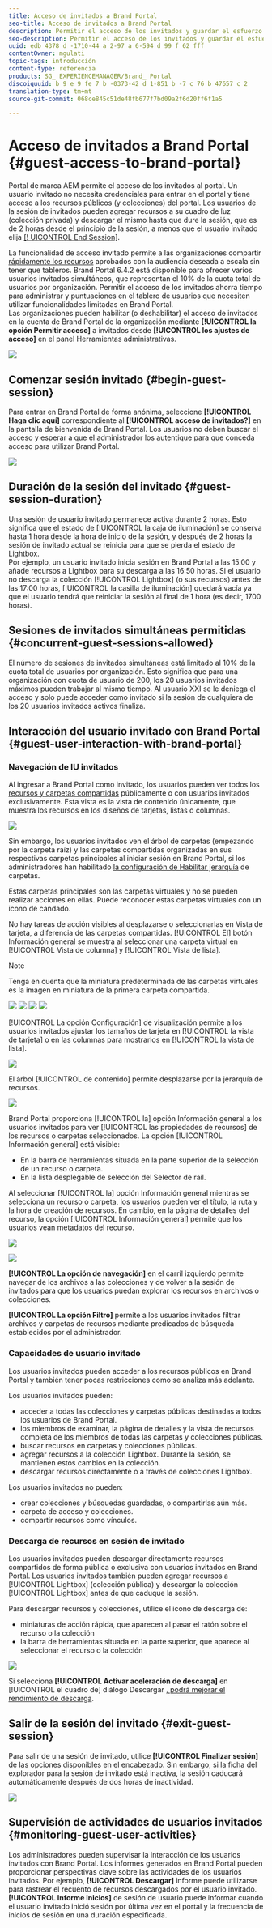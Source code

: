 ```yaml
---
title: Acceso de invitados a Brand Portal
seo-title: Acceso de invitados a Brand Portal
description: Permitir el acceso de los invitados y guardar el esfuerzo por parte de numerosos usuarios que no necesitan autenticarse.
seo-description: Permitir el acceso de los invitados y guardar el esfuerzo por parte de numerosos usuarios que no necesitan autenticarse.
uuid: edb 4378 d -1710-44 a 2-97 a 6-594 d 99 f 62 fff
contentOwner: mgulati
topic-tags: introducción
content-type: referencia
products: SG_ EXPERIENCEMANAGER/Brand_ Portal
discoiquuid: b 9 e 9 fe 7 b -0373-42 d 1-851 b -7 c 76 b 47657 c 2
translation-type: tm+mt
source-git-commit: 068ce845c51de48fb677f7bd09a2f6d20ff6f1a5

---
```



# Acceso de invitados a Brand Portal {#guest-access-to-brand-portal}

Portal de marca AEM permite el acceso de los invitados al portal. Un usuario invitado no necesita credenciales para entrar en el portal y tiene acceso a los recursos públicos (y colecciones) del portal. Los usuarios de la sesión de invitados pueden agregar recursos a su cuadro de luz (colección privada) y descargar el mismo hasta que dure la sesión, que es de 2 horas desde el principio de la sesión, a menos que el usuario invitado elija [[! UICONTROL End Session]](#exit-guest-session).

La funcionalidad de acceso invitado permite a las organizaciones compartir [rápidamente los recursos](../using/brand-portal-sharing-folders.md#how-to-share-folders) aprobados con la audiencia deseada a escala sin tener que tableros. Brand Portal 6.4.2 está disponible para ofrecer varios usuarios invitados simultáneos, que representan el 10% de la cuota total de usuarios por organización. Permitir el acceso de los invitados ahorra tiempo para administrar y puntuaciones en el tablero de usuarios que necesiten utilizar funcionalidades limitadas en Brand Portal.\
Las organizaciones pueden habilitar (o deshabilitar) el acceso de invitados en la cuenta de Brand Portal de la organización mediante **[!UICONTROL la opción Permitir acceso]** a invitados desde **[!UICONTROL los ajustes de acceso]** en el panel Herramientas administrativas.

<!--
Comment Type: annotation
Last Modified By: mgulati
Last Modified Date: 2018-08-17T10:42:59.879-0400
Removed the first para: "AEM Assets Brand Portal allows public users to enter the portal anonymously and have restricted access to the allowed public resources as guests. Organization users with guest role need not seek access and authentication from administrators."
-->

![](assets/enable-guest-access.png)

## Comenzar sesión invitado {#begin-guest-session}

Para entrar en Brand Portal de forma anónima, seleccione **[!UICONTROL Haga clic aquí]** correspondiente al **[!UICONTROL acceso de invitados?]** en la pantalla de bienvenida de Brand Portal. Los usuarios no deben buscar el acceso y esperar a que el administrador los autentique para que conceda acceso para utilizar Brand Portal.

![](assets/bp-login-screen.png)

## Duración de la sesión del invitado {#guest-session-duration}

Una sesión de usuario invitado permanece activa durante 2 horas. Esto significa que el estado de [!UICONTROL la caja de iluminación] se conserva hasta 1 hora desde la hora de inicio de la sesión, y después de 2 horas la sesión de invitado actual se reinicia para que se pierda el estado de Lightbox.\
Por ejemplo, un usuario invitado inicia sesión en Brand Portal a las 15.00 y añade recursos a Lightbox para su descarga a las 16:50 horas. Si el usuario no descarga la colección [!UICONTROL Lightbox] (o sus recursos) antes de las 17:00 horas, [!UICONTROL la casilla de iluminación] quedará vacía ya que el usuario tendrá que reiniciar la sesión al final de 1 hora (es decir, 1700 horas).

## Sesiones de invitados simultáneas permitidas {#concurrent-guest-sessions-allowed}

El número de sesiones de invitados simultáneas está limitado al 10% de la cuota total de usuarios por organización. Esto significa que para una organización con cuota de usuario de 200, los 20 usuarios invitados máximos pueden trabajar al mismo tiempo. Al usuario XXI se le deniega el acceso y solo puede acceder como invitado si la sesión de cualquiera de los 20 usuarios invitados activos finaliza.

## Interacción del usuario invitado con Brand Portal {#guest-user-interaction-with-brand-portal}

### Navegación de IU invitados

Al ingresar a Brand Portal como invitado, los usuarios pueden ver todos los [recursos y carpetas compartidas](../using/brand-portal-sharing-folders.md#sharefolders) públicamente o con usuarios invitados exclusivamente. Esta vista es la vista de contenido únicamente, que muestra los recursos en los diseños de tarjetas, listas o columnas.

![](assets/disabled-folder-hierarchy1.png)

Sin embargo, los usuarios invitados ven el árbol de carpetas (empezando por la carpeta raíz) y las carpetas compartidas organizadas en sus respectivas carpetas principales al iniciar sesión en Brand Portal, si los administradores han habilitado [la configuración de Habilitar jerarquía](../using/brand-portal-general-configuration.md#main-pars-header-1621071021) de carpetas.

Estas carpetas principales son las carpetas virtuales y no se pueden realizar acciones en ellas. Puede reconocer estas carpetas virtuales con un icono de candado.

No hay tareas de acción visibles al desplazarse o seleccionarlas en Vista de tarjeta, a diferencia de las carpetas compartidas. [!UICONTROL El] botón Información general se muestra al seleccionar una carpeta virtual en [!UICONTROL Vista de columna] y [!UICONTROL Vista de lista].

>[!NOTE]
>
>Tenga en cuenta que la miniatura predeterminada de las carpetas virtuales es la imagen en miniatura de la primera carpeta compartida.

![](assets/enabled-hierarchy1.png) ![](assets/hierarchy1-nonadmin.png) ![](assets/hierarchy-nonadmin.png) ![](assets/hierarchy2-nonadmin.png)

[!UICONTROL La opción Configuración] de visualización permite a los usuarios invitados ajustar los tamaños de tarjeta en [!UICONTROL la vista de tarjeta] o en las columnas para mostrarlos en [!UICONTROL la vista de lista].

![](assets/nav-guest-user.png)

El árbol [!UICONTROL de contenido] permite desplazarse por la jerarquía de recursos.

![](assets/guest-login-ui.png)

Brand Portal proporciona [!UICONTROL la] opción Información general a los usuarios invitados para ver [!UICONTROL las propiedades de recursos] de los recursos o carpetas seleccionados. La opción [!UICONTROL Información general] está visible:

* En la barra de herramientas situada en la parte superior de la selección de un recurso o carpeta.
* En la lista desplegable de selección del Selector de raíl.

Al seleccionar [!UICONTROL la] opción Información general mientras se selecciona un recurso o carpeta, los usuarios pueden ver el título, la ruta y la hora de creación de recursos. En cambio, en la página de detalles del recurso, la opción [!UICONTROL Información general] permite que los usuarios vean metadatos del recurso.

![](assets/overview-option-1.png)

![](assets/overview-rail-selector-1.png)

**[!UICONTROL La opción de navegación]** en el carril izquierdo permite navegar de los archivos a las colecciones y de volver a la sesión de invitados para que los usuarios puedan explorar los recursos en archivos o colecciones.

**[!UICONTROL La opción Filtro]** permite a los usuarios invitados filtrar archivos y carpetas de recursos mediante predicados de búsqueda establecidos por el administrador.

### Capacidades de usuario invitado

Los usuarios invitados pueden acceder a los recursos públicos en Brand Portal y también tener pocas restricciones como se analiza más adelante.

Los usuarios invitados pueden:

* acceder a todas las colecciones y carpetas públicas destinadas a todos los usuarios de Brand Portal.
* los miembros de examinar, la página de detalles y la vista de recursos completa de los miembros de todas las carpetas y colecciones públicas.
* buscar recursos en carpetas y colecciones públicas.
* agregar recursos a la colección Lightbox. Durante la sesión, se mantienen estos cambios en la colección.
* descargar recursos directamente o a través de colecciones Lightbox.

Los usuarios invitados no pueden:

* crear colecciones y búsquedas guardadas, o compartirlas aún más.
* carpeta de acceso y colecciones.
* compartir recursos como vínculos.

### Descarga de recursos en sesión de invitado

Los usuarios invitados pueden descargar directamente recursos compartidos de forma pública o exclusiva con usuarios invitados en Brand Portal. Los usuarios invitados también pueden agregar recursos a [!UICONTROL Lightbox] (colección pública) y descargar la colección [!UICONTROL Lightbox] antes de que caduque la sesión.

Para descargar recursos y colecciones, utilice el icono de descarga de:

* miniaturas de acción rápida, que aparecen al pasar el ratón sobre el recurso o la colección
* la barra de herramientas situada en la parte superior, que aparece al seleccionar el recurso o la colección

![](assets/download-on-guest.png)

Si selecciona **[!UICONTROL Activar aceleración de descarga]** en [!UICONTROL el cuadro de] diálogo Descargar [, podrá mejorar el rendimiento de descarga](../using/accelerated-download.md).

## Salir de la sesión del invitado {#exit-guest-session}

Para salir de una sesión de invitado, utilice **[!UICONTROL Finalizar sesión]** de las opciones disponibles en el encabezado. Sin embargo, si la ficha del explorador para la sesión de invitado está inactiva, la sesión caducará automáticamente después de dos horas de inactividad.

![](assets/end-guest-session.png)

## Supervisión de actividades de usuarios invitados {#monitoring-guest-user-activities}

Los administradores pueden supervisar la interacción de los usuarios invitados con Brand Portal. Los informes generados en Brand Portal pueden proporcionar perspectivas clave sobre las actividades de los usuarios invitados. Por ejemplo, **[!UICONTROL Descargar]** informe puede utilizarse para rastrear el recuento de recursos descargados por el usuario invitado. **[!UICONTROL Informe Inicios]** de sesión de usuario puede informar cuando el usuario invitado inició sesión por última vez en el portal y la frecuencia de inicios de sesión en una duración especificada.
